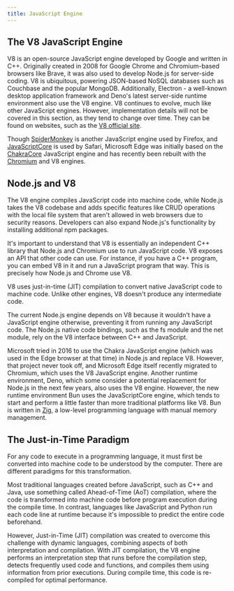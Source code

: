 ```yaml
---
title: JavaScript Engine
---
```


## The V8 JavaScript Engine

V8 is an open-source JavaScript engine developed by Google and written in C++. Originally created in 2008 for Google Chrome and Chromium-based browsers like Brave, it was also used to develop Node.js for server-side coding. V8 is ubiquitous, powering JSON-based NoSQL databases such as Couchbase and the popular MongoDB. Additionally, Electron - a well-known desktop application framework and Deno's latest server-side runtime environment also use the V8 engine. V8 continues to evolve, much like other JavaScript engines. However, implementation details will not be covered in this section, as they tend to change over time. They can be found on websites, such as the [V8 official site](https://v8.dev/).

Though [SpiderMonkey](https://spidermonkey.dev/) is another JavaScript engine used by Firefox, and [JavaScriptCore](https://developer.apple.com/documentation/javascriptcore) is used by Safari, Microsoft Edge was initially based on the [ChakraCore](https://github.com/chakra-core/ChakraCore) JavaScript engine and has recently been rebuilt with the [Chromium](https://www.chromium.org/Home/) and V8 engines.

## Node.js and V8
The V8 engine compiles JavaScript code into machine code, while Node.js takes the V8 codebase and adds specific features like CRUD operations with the local file system that aren't allowed in web browsers due to security reasons. Developers can also expand Node.js's functionality by installing additional npm packages.

It's important to understand that V8 is essentially an independent C++ library that Node.js and Chromium use to run JavaScript code. V8 exposes an API that other code can use. For instance, if you have a C++ program, you can embed V8 in it and run a JavaScript program that way. This is precisely how Node.js and Chrome use V8.

V8 uses just-in-time (JIT) compilation to convert native JavaScript code to machine code. Unlike other engines, V8 doesn't produce any intermediate code.

The current Node.js engine depends on V8 because it wouldn't have a JavaScript engine otherwise, preventing it from running any JavaScript code. The Node.js native code bindings, such as the fs module and the net module, rely on the V8 interface between C++ and JavaScript.

Microsoft tried in 2016 to use the Chakra JavaScript engine (which was used in the Edge browser at that time) in Node.js and replace V8. However, that project never took off, and Microsoft Edge itself recently migrated to Chromium, which uses the V8 JavaScript engine. Another runtime environment, Deno, which some consider a potential replacement for Node.js in the next few years, also uses the V8 engine. However, the new runtime environment Bun uses the JavaScriptCore engine, which tends to start and perform a little faster than more traditional platforms like V8. Bun is written in [Zig](https://ziglang.org/), a low-level programming language with manual memory management.

## The Just-in-Time Paradigm
For any code to execute in a programming language, it must first be converted into machine code to be understood by the computer. There are different paradigms for this transformation.

Most traditional languages created before JavaScript, such as C++ and Java, use something called Ahead-of-Time (AoT) compilation, where the code is transformed into machine code before program execution during the compile time. In contrast, languages like JavaScript and Python run each code line at runtime because it's impossible to predict the entire code beforehand.

However, Just-in-Time (JIT) compilation was created to overcome this challenge with dynamic languages, combining aspects of both interpretation and compilation. With JIT compilation, the V8 engine performs an interpretation step that runs before the compilation step, detects frequently used code and functions, and compiles them using information from prior executions. During compile time, this code is re-compiled for optimal performance.
